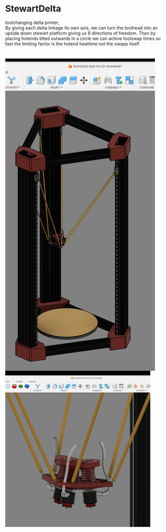 # StewartDelta
toolchanging delta printer,  
By giving each delta linkage its own axis, we can turn the toolhead into an upside down stewart platform giving us 6 directions of freedom. Then by placing hotends tilted outwards in a circle we can achive toolswap times so fast the limiting factor is the hotend heattime not the swapp itself
# <img src="image.png?raw=true" height="1000" align="top" /><img src="image2.png?raw=true" height="500" align="top" />
